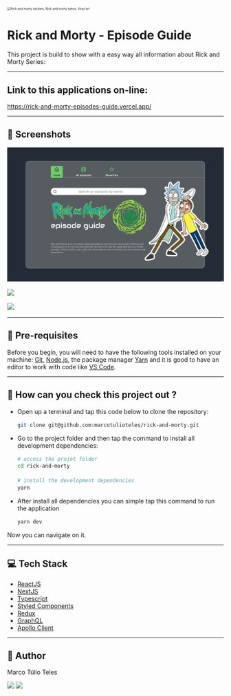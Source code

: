 # 

<div align="left">
    <img src="https://i.pinimg.com/originals/56/96/34/5696347ff2e75d4139491f9689a40169.jpg" alt="Rick and morty stickers, Rick and morty tattoo, Vinyl art" style="zoom:50%;" /><h1>Rick and Morty - Episode Guide</h1>
</div>

This project is build to show with a easy way all information about Rick and Morty Series:

---

## Link to this applications on-line:

https://rick-and-morty-episodes-guide.vercel.app/

---

## 📸 Screenshots

![](/public/screenshots/rick-and-morty-app.gif)

![](/public/screenshots/rick-and-morty-app02.gif)

![](/public/screenshots/rick-and-morty-app03.gif)

---

## 🔧 Pre-requisites

Before you begin, you will need to have the following tools installed on your machine: [Git](https://git-scm.com/book/en/v2/Getting-Started-Installing-Git), [Node.js](https://nodejs.org/en/download/package-manager/), the package manager [Yarn](https://classic.yarnpkg.com/lang/en/docs/install/#debian-stable) and it is good to have an editor to work with code like [VS Code](https://code.visualstudio.com/Download).

---

## 🔎 How can you check this project out ?

- Open up a terminal and tap this code below to clone the repository:

  ```bash
  git clone git@github.com:marcotulioteles/rick-and-morty.git
  ```

- Go to the project folder and then tap the command to install all development dependencies:

  ```bash
  # access the projet folder
  cd rick-and-morty
  
  # install the development dependencies
  yarn
  ```

- After install all dependencies you can simple tap this command to run the application

  ```bash
  yarn dev
  ```

Now you can navigate on it.

---

## 💻 Tech Stack

- [ReactJS](https://en.reactjs.org/)
- [NextJS](https://nextjs.org/)
- [Typescript](https://www.typescriptlang.org/)
- [Styled Components](https://styled-components.com/)
- [Redux](https://redux.js.org/)
- [GraphQL](https://graphql.org/)
- [Apollo Client](https://www.apollographql.com/)

---

## 🧔 Author

Marco Túlio Teles

<p align="left">
<a href="https://www.linkedin.com/in/marcotulioteles"><img src="https://img.shields.io/badge/-LinkedIn-05122A?style=flat&logo=linkedin&logoColor=48A0DF"/></a>
<a href="mailto:marcotuliocivileng@gmail.com"><img src="https://img.shields.io/badge/-email-05122A?style=flat&logo=gmail"/></a>
</p>

